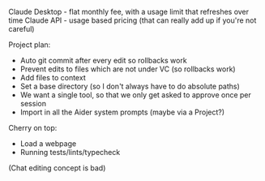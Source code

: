 Claude Desktop - flat monthly fee, with a usage limit that refreshes over time
Claude API - usage based pricing (that can really add up if you're not careful)

Project plan:
- Auto git commit after every edit so rollbacks work
- Prevent edits to files which are not under VC (so rollbacks work)
- Add files to context
- Set a base directory (so I don't always have to do absolute paths)
- We want a single tool, so that we only get asked to approve once per session
- Import in all the Aider system prompts (maybe via a Project?)

Cherry on top:
- Load a webpage
- Running tests/lints/typecheck

(Chat editing concept is bad)
